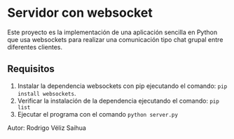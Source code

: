 # Servidor con websocket
Este proyecto es la implementación de una aplicación sencilla en Python que usa websockets para realizar una comunicación tipo chat grupal entre diferentes clientes.

## Requisitos
1. Instalar la dependencia websockets con pip ejecutando el comando: `pip install websockets`.
2. Verificar la instalación de la dependencia ejecutando el comando: `pip list`
3. Ejecutar el programa con el comando `python server.py`

Autor: Rodrigo Véliz Saihua